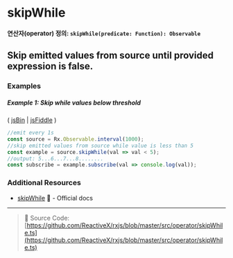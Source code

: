 # skipWhile
#### 연산자(operator) 정의: `skipWhile(predicate: Function): Observable`

## Skip emitted values from source until provided expression is false.

### Examples

##### Example 1: Skip while values below threshold

( [jsBin](http://jsbin.com/bemikuleya/edit?js,console) | [jsFiddle](https://jsfiddle.net/btroncone/3ymfxb09/) )

```js
//emit every 1s
const source = Rx.Observable.interval(1000);
//skip emitted values from source while value is less than 5
const example = source.skipWhile(val => val < 5);
//output: 5...6...7...8........
const subscribe = example.subscribe(val => console.log(val));
```


### Additional Resources
* [skipWhile](http://reactivex.io/rxjs/class/es6/Observable.js~Observable.html#instance-method-skipWhile) :newspaper: - Official docs

---
> :file_folder: Source Code:  [https://github.com/ReactiveX/rxjs/blob/master/src/operator/skipWhile.ts](https://github.com/ReactiveX/rxjs/blob/master/src/operator/skipWhile.ts)
